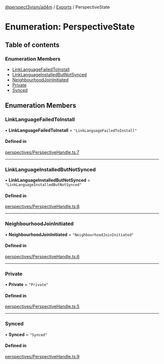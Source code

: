 [@perspect3vism/ad4m](../README.md) / [Exports](../modules.md) / PerspectiveState

# Enumeration: PerspectiveState

## Table of contents

### Enumeration Members

- [LinkLanguageFailedToInstall](PerspectiveState.md#linklanguagefailedtoinstall)
- [LinkLanguageInstalledButNotSynced](PerspectiveState.md#linklanguageinstalledbutnotsynced)
- [NeighbourhoodJoinInitiated](PerspectiveState.md#neighbourhoodjoininitiated)
- [Private](PerspectiveState.md#private)
- [Synced](PerspectiveState.md#synced)

## Enumeration Members

### LinkLanguageFailedToInstall

• **LinkLanguageFailedToInstall** = ``"LinkLanguageFailedToInstall"``

#### Defined in

[perspectives/PerspectiveHandle.ts:7](https://github.com/perspect3vism/ad4m/blob/0f993b76/core/src/perspectives/PerspectiveHandle.ts#L7)

___

### LinkLanguageInstalledButNotSynced

• **LinkLanguageInstalledButNotSynced** = ``"LinkLanguageInstalledButNotSynced"``

#### Defined in

[perspectives/PerspectiveHandle.ts:8](https://github.com/perspect3vism/ad4m/blob/0f993b76/core/src/perspectives/PerspectiveHandle.ts#L8)

___

### NeighbourhoodJoinInitiated

• **NeighbourhoodJoinInitiated** = ``"NeighbourhoodJoinInitiated"``

#### Defined in

[perspectives/PerspectiveHandle.ts:6](https://github.com/perspect3vism/ad4m/blob/0f993b76/core/src/perspectives/PerspectiveHandle.ts#L6)

___

### Private

• **Private** = ``"Private"``

#### Defined in

[perspectives/PerspectiveHandle.ts:5](https://github.com/perspect3vism/ad4m/blob/0f993b76/core/src/perspectives/PerspectiveHandle.ts#L5)

___

### Synced

• **Synced** = ``"Synced"``

#### Defined in

[perspectives/PerspectiveHandle.ts:9](https://github.com/perspect3vism/ad4m/blob/0f993b76/core/src/perspectives/PerspectiveHandle.ts#L9)
